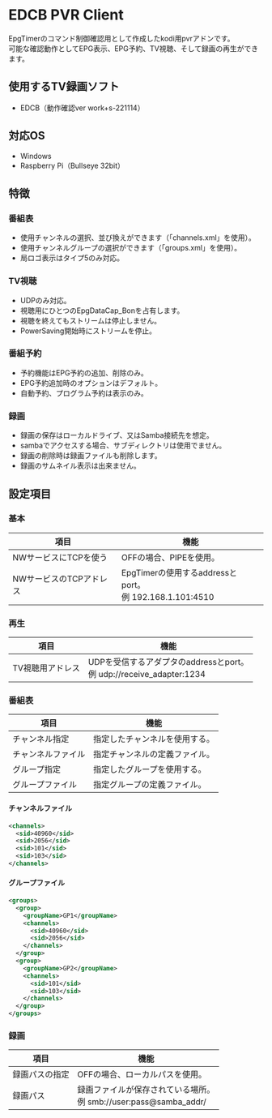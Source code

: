 # EDCB PVR Client
EpgTimerのコマンド制御確認用として作成したkodi用pvrアドンです。  
可能な確認動作としてEPG表示、EPG予約、TV視聴、そして録画の再生ができます。  

## 使用するTV録画ソフト
 - EDCB（動作確認ver work+s-221114）

## 対応OS
 - Windows
 - Raspberry Pi（Bullseye 32bit）

## 特徴
### 番組表
 - 使用チャンネルの選択、並び換えができます（「channels.xml」を使用）。
 - 使用チャンネルグループの選択ができます（「groups.xml」を使用）。
 - 局ロゴ表示はタイプ5のみ対応。

### TV視聴
- UDPのみ対応。
- 視聴用にひとつのEpgDataCap_Bonを占有します。
- 視聴を終えてもストリームは停止しません。
- PowerSaving開始時にストリームを停止。

### 番組予約
 - 予約機能はEPG予約の追加、削除のみ。
 - EPG予約追加時のオプションはデフォルト。
 - 自動予約、プログラム予約は表示のみ。

### 録画
 - 録画の保存はローカルドライブ、又はSamba接続先を想定。
 - sambaでアクセスする場合、サブディレクトリは使用でません。
 - 録画の削除時は録画ファイルも削除します。
 - 録画のサムネイル表示は出来ません。

## 設定項目
### 基本
| 項目 | 機能 |
----|----
| NWサービスにTCPを使う | OFFの場合、PIPEを使用。 |
| NWサービスのTCPアドレス | EpgTimerの使用するaddressとport。<br>例 192.168.1.101:4510 |

### 再生
| 項目 | 機能 |
----|----
| TV視聴用アドレス | UDPを受信するアダプタのaddressとport。<br>例 udp://receive_adapter:1234 |

### 番組表
| 項目 | 機能 |
----|----
| チャンネル指定 | 指定したチャンネルを使用する。 |
| チャンネルファイル | 指定チャンネルの定義ファイル。 |
| グループ指定 | 指定したグループを使用する。 |
| グループファイル | 指定グループの定義ファイル。 |

#### チャンネルファイル
```xml
<channels>
  <sid>40960</sid>
  <sid>2056</sid>
  <sid>101</sid>
  <sid>103</sid>
</channels>
```
#### グループファイル
```xml
<groups>
  <group>
	<groupName>GP1</groupName>
	<channels>
	  <sid>40960</sid>
	  <sid>2056</sid>
	</channels>
  </group>
  <group>
	<groupName>GP2</groupName>
	<channels>
	  <sid>101</sid>
	  <sid>103</sid>
	</channels>
  </group>
</groups>
```

### 録画
| 項目 | 機能 |
----|----
| 録画パスの指定 | OFFの場合、ローカルパスを使用。 |
| 録画パス | 録画ファイルが保存されている場所。<br>例 smb://user:pass@samba_addr/ |
